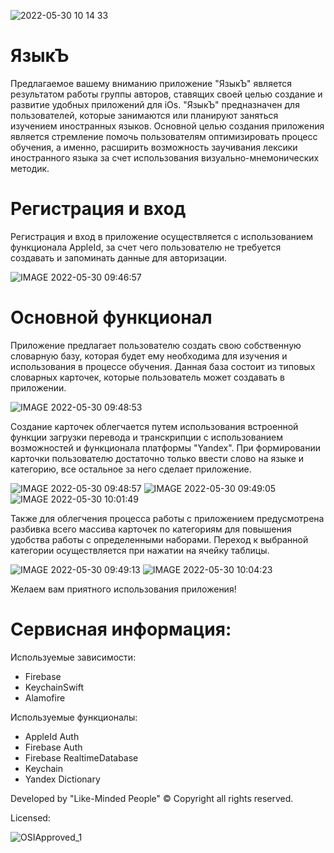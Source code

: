 ![2022-05-30 10 14 33](https://user-images.githubusercontent.com/79941275/170937631-ae1dd901-e373-47a4-9f4c-895265a16a36.jpg)
# ЯзыкЪ

Предлагаемое вашему вниманию приложение "ЯзыкЪ" является результатом работы группы авторов, ставящих своей целью создание и развитие удобных приложений для iOs.
"ЯзыкЪ" предназначен для пользователей, которые занимаются или планируют заняться изучением иностранных языков.
Основной целью создания приложения является стремление помочь пользователям оптимизировать процесс обучения, а именно, расширить возможность заучивания лексики иностранного языка за счет использования визуально-мнемонических методик.

# Регистрация и вход
Регистрация и вход в приложение осуществляется с использованием функционала AppleId, за счет чего пользователю не требуется создавать и запоминать данные для авторизации.

![IMAGE 2022-05-30 09:46:57](https://user-images.githubusercontent.com/79941275/170934192-2eaaa442-8b71-42bb-ad48-8a380f2e0c61.jpg)

# Основной функционал
Приложение предлагает пользователю создать свою собственную словарную базу, которая будет ему необходима для изучения и использования в процессе обучения.
Данная база состоит из типовых словарных карточек, которые пользователь может создавать в приложении.

![IMAGE 2022-05-30 09:48:53](https://user-images.githubusercontent.com/79941275/170934365-8fb1fe44-aebc-4d8a-bf28-e7cf4141e777.jpg)

Создание карточек облегчается путем использования встроенной функции загрузки перевода и транскрипции с использованием возможностей и функционала платформы "Yandex". При формировании карточки пользователю достаточно только ввести слово на языке и категорию, все остальное за него сделает приложение.

![IMAGE 2022-05-30 09:48:57](https://user-images.githubusercontent.com/79941275/170934956-989cbd23-5b42-470b-8c33-123c151e712d.jpg)
![IMAGE 2022-05-30 09:49:05](https://user-images.githubusercontent.com/79941275/170935185-6957a2d6-fd64-4200-84aa-dc312cb717af.jpg)
![IMAGE 2022-05-30 10:01:49](https://user-images.githubusercontent.com/79941275/170935437-a882d090-7324-493b-af18-7e03f3a98754.jpg)

Также для облегчения процесса работы с приложением предусмотрена разбивка всего массива карточек по категориям для повышения удобства работы с определенными наборами. Переход к выбранной категории осуществляется при нажатии на ячейку таблицы.

![IMAGE 2022-05-30 09:49:13](https://user-images.githubusercontent.com/79941275/170935602-83c92787-a041-4413-82a3-13fd8ea40784.jpg)
![IMAGE 2022-05-30 10:04:23](https://user-images.githubusercontent.com/79941275/170935837-74f6f070-3eab-4901-8d48-1ff9034730d4.jpg)

Желаем вам приятного использования приложения!

# Сервисная информация:
Используемые зависимости:
- Firebase
- KeychainSwift
- Alamofire

Используемые функционалы:
- AppleId Auth
- Firebase Auth
- Firebase RealtimeDatabase
- Keychain
- Yandex Dictionary

Developed by "Like-Minded People"
© Copyright all rights reserved.

Licensed:

![OSIApproved_1](https://user-images.githubusercontent.com/79941275/170940288-8cc2c2ae-ad9f-4228-83eb-8b32de0239a3.png)

